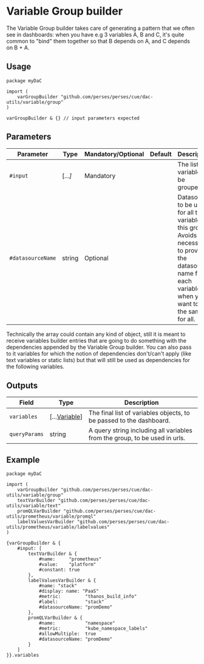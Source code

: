 # Variable Group builder

The Variable Group builder takes care of generating a pattern that we often see in dashboards: when you have e.g 3 variables A, B and C, it's quite common to "bind" them together so that B depends on A, and C depends on B + A.

## Usage

```cue
package myDaC

import (
	varGroupBuilder "github.com/perses/perses/cue/dac-utils/variable/group"
)

varGroupBuilder & {} // input parameters expected
```

## Parameters

| Parameter         | Type               | Mandatory/Optional | Default | Description                                                                                                                                                             |
|-------------------|--------------------|--------------------|---------|-------------------------------------------------------------------------------------------------------------------------------------------------------------------------|
| `#input`          | [...<var builder>] | Mandatory          |         | The list of variables to be grouped.                                                                                                                                    |
| `#datasourceName` | string             | Optional           |         | Datasource to be used for all the variables of this group. Avoids the necessity to provide the datasource name for each variable when you want to use the same for all. |

Technically the array could contain any kind of object, still it is meant to receive variables builder entries that are going to do something with the dependencies appended by the Variable Group builder.
You can also pass to it variables for which the notion of dependencies don't/can't apply (like text variables or static lists) but that will still be used as dependencies for the following variables.

## Outputs

| Field         | Type                                                             | Description                                                                |
|---------------|------------------------------------------------------------------|----------------------------------------------------------------------------|
| `variables`   | [...[Variable](../../../api/variable.md#variable-specification)] | The final list of variables objects, to be passed to the dashboard.        |
| `queryParams` | string                                                           | A query string including all variables from the group, to be used in urls. |

## Example

```cue
package myDaC

import (
	varGroupBuilder "github.com/perses/perses/cue/dac-utils/variable/group"
	textVarBuilder "github.com/perses/perses/cue/dac-utils/variable/text"
	promQLVarBuilder "github.com/perses/perses/cue/dac-utils/prometheus/variable/promql"
	labelValuesVarBuilder "github.com/perses/perses/cue/dac-utils/prometheus/variable/labelvalues"
)

{varGroupBuilder & {
	#input: [
		textVarBuilder & {
			#name:     "prometheus"
			#value:    "platform"
			#constant: true
		},
		labelValuesVarBuilder & {
			#name: "stack"
			#display: name: "PaaS"
			#metric:         "thanos_build_info"
			#label:          "stack"
			#datasourceName: "promDemo"
		},
		promQLVarBuilder & {
			#name:           "namespace"
			#metric:         "kube_namespace_labels"
			#allowMultiple:  true
			#datasourceName: "promDemo"
		}
	]
}}.variables
```
